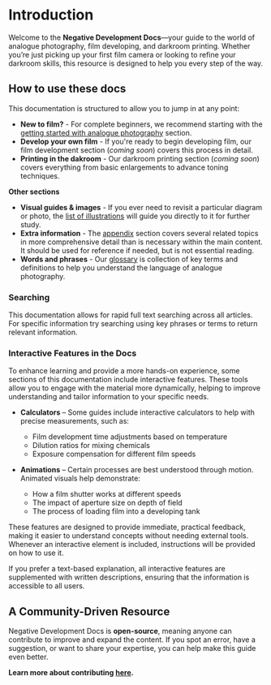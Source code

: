 # Introduction

Welcome to the **Negative Development Docs**—your guide to the world of analogue photography, film developing, and darkroom printing. 
Whether you’re just picking up your first film camera or looking to refine your darkroom skills, this resource is designed to help you every step of the way.  

## How to use these docs

This documentation is structured to allow you to jump in at any point:

- **New to film?** - For complete beginners, we recommend starting with the [getting started with analogue photography](/analogue-photography/getting-started?return=introduction#how-to-use-these-docs) section.
- **Develop your own film** - If you're ready to begin developing film, our film development section (*coming soon*) covers this process in detail.
- **Printing in the dakroom** - Our darkroom printing section (*coming soon*) covers everything from basic enlargements to advance toning techniques.

**Other sections**
- **Visual guides & images** - If you ever need to revisit a particular diagram or photo, the [list of illustrations](/list-of-illustrations) will guide you directly to it for further study.
- **Extra information** - The [appendix](/appendix) section covers several related topics in more comprehensive detail than is necessary within the main content. It should be used for reference if needed, but is not essential reading.
- **Words and phrases** - Our [glossary](/glossary) is collection of key terms and definitions to help you understand the language of analogue photography.  

### Searching

This documentation allows for rapid full text searching across all articles. 
For specific information try searching using key phrases or terms to return relevant information.

### Interactive Features in the Docs  

To enhance learning and provide a more hands-on experience, some sections of this documentation include interactive features. 
These tools allow you to engage with the material more dynamically, helping to improve understanding and tailor information to your specific needs.  

- **Calculators** – Some guides include interactive calculators to help with precise measurements, such as:  
  - Film development time adjustments based on temperature  
  - Dilution ratios for mixing chemicals  
  - Exposure compensation for different film speeds  

- **Animations** – Certain processes are best understood through motion. Animated visuals help demonstrate:  
  - How a film shutter works at different speeds  
  - The impact of aperture size on depth of field  
  - The process of loading film into a developing tank  

These features are designed to provide immediate, practical feedback, making it easier to understand concepts without needing external tools.  
Whenever an interactive element is included, instructions will be provided on how to use it. 

If you prefer a text-based explanation, all interactive features are supplemented with written descriptions, ensuring that the information is accessible to all users.  

## A Community-Driven Resource  

Negative Development Docs is **open-source**, meaning anyone can contribute to improve and expand the content. 
If you spot an error, have a suggestion, or want to share your expertise, you can help make this guide even better.  

**Learn more about contributing [here](/contributing).**